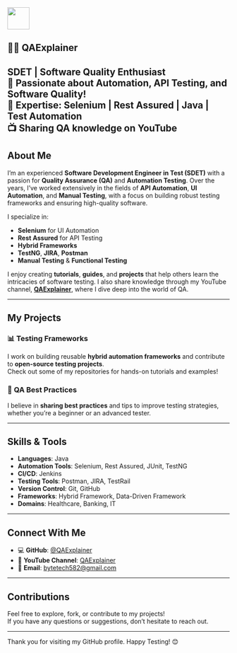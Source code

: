 <img src="https://user-images.githubusercontent.com/74038190/229223263-cf2e4b07-2615-4f87-9c38-e37600f8381a.gif" width="50">

## 👨‍💻 QAExplainer  
**SDET | Software Quality Enthusiast**  
🚀 Passionate about Automation, API Testing, and Software Quality!  
🎯 Expertise: Selenium | Rest Assured | Java | Test Automation  
📺 Sharing QA knowledge on YouTube
---

## About Me
I’m an experienced **Software Development Engineer in Test (SDET)** with a passion for **Quality Assurance (QA)** and **Automation Testing**. Over the years, I’ve worked extensively in the fields of **API Automation**, **UI Automation**, and **Manual Testing**, with a focus on building robust testing frameworks and ensuring high-quality software.

I specialize in:
- **Selenium** for UI Automation
- **Rest Assured** for API Testing
- **Hybrid Frameworks**
- **TestNG**, **JIRA**, **Postman**  
- **Manual Testing** & **Functional Testing**

I enjoy creating **tutorials**, **guides**, and **projects** that help others learn the intricacies of software testing. I also share knowledge through my YouTube channel, **[QAExplainer](https://www.youtube.com/@QAExplainer)**, where I dive deep into the world of QA.

---

## My Projects

### 📊 **Testing Frameworks**  
I work on building reusable **hybrid automation frameworks** and contribute to **open-source testing projects**.  
Check out some of my repositories for hands-on tutorials and examples!

### 🧪 **QA Best Practices**  
I believe in **sharing best practices** and tips to improve testing strategies, whether you’re a beginner or an advanced tester. 

---

## Skills & Tools

- **Languages**: Java
- **Automation Tools**: Selenium, Rest Assured, JUnit, TestNG
- **CI/CD**: Jenkins
- **Testing Tools**: Postman, JIRA, TestRail
- **Version Control**: Git, GitHub
- **Frameworks**: Hybrid Framework, Data-Driven Framework
- **Domains**: Healthcare, Banking, IT

---

## Connect With Me

- 💻 **GitHub**: [@QAExplainer](https://github.com/ByteCodeTechnical)  
- 🎥 **YouTube Channel**: [QAExplainer](https://www.youtube.com/@QAExplainer)  
- 📧 **Email**: [bytetech582@gmail.com](bytetech582@gmail.com)

---

## Contributions
Feel free to explore, fork, or contribute to my projects!  
If you have any questions or suggestions, don’t hesitate to reach out.

---

Thank you for visiting my GitHub profile. Happy Testing! 😊
